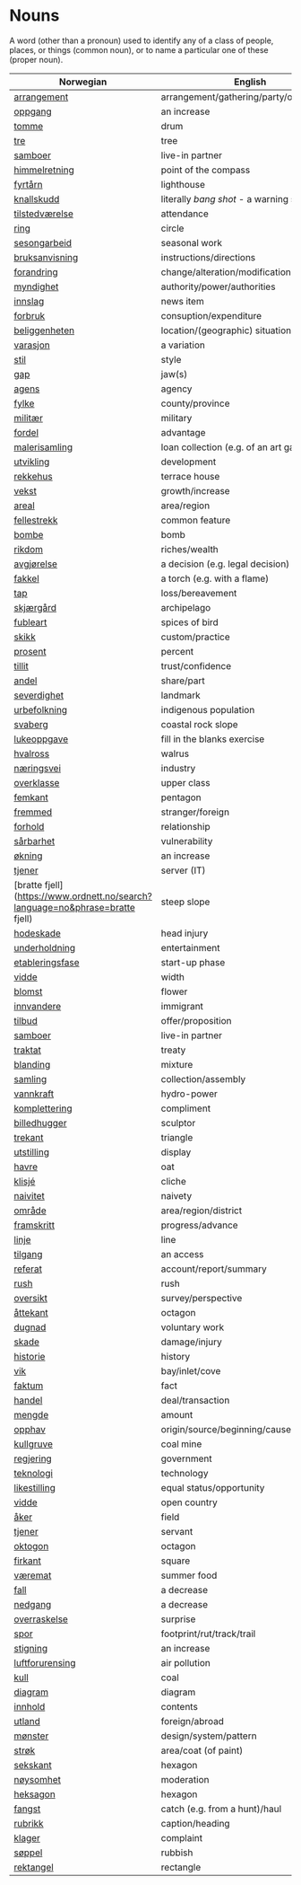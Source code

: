 # Nouns

A word (other than a pronoun) used to identify any of a class of people, places, or things (common noun), or to name a particular one of these (proper noun).

| Norwegian | English | Gender |
| --- | --- | --- |
| [arrangement](https://www.ordnett.no/search?language=no&phrase=arrangement) | arrangement/gathering/party/organisation | i |
| [oppgang](https://www.ordnett.no/search?language=no&phrase=oppgang) | an increase | m |
| [tomme](https://www.ordnett.no/search?language=no&phrase=tomme) | drum | m |
| [tre](https://www.ordnett.no/search?language=no&phrase=tre) | tree | i |
| [samboer](https://www.ordnett.no/search?language=no&phrase=samboer) | live-in partner | m |
| [himmelretning](https://www.ordnett.no/search?language=no&phrase=himmelretning) | point of the compass | m |
| [fyrtårn](https://www.ordnett.no/search?language=no&phrase=fyrtårn) | lighthouse | i |
| [knallskudd](https://www.ordnett.no/search?language=no&phrase=knallskudd) | literally _bang shot_ - a warning shot gun | i |
| [tilstedværelse](https://www.ordnett.no/search?language=no&phrase=tilstedværelse) | attendance | i |
| [ring](https://www.ordnett.no/search?language=no&phrase=ring) | circle | m |
| [sesongarbeid](https://www.ordnett.no/search?language=no&phrase=sesongarbeid) | seasonal work | i |
| [bruksanvisning](https://www.ordnett.no/search?language=no&phrase=bruksanvisning) | instructions/directions | m |
| [forandring](https://www.ordnett.no/search?language=no&phrase=forandring) | change/alteration/modification | m |
| [myndighet](https://www.ordnett.no/search?language=no&phrase=myndighet) | authority/power/authorities | m |
| [innslag](https://www.ordnett.no/search?language=no&phrase=innslag) | news item | i |
| [forbruk](https://www.ordnett.no/search?language=no&phrase=forbruk) | consuption/expenditure | i |
| [beliggenheten](https://www.ordnett.no/search?language=no&phrase=beliggenheten) | location/(geographic) situation | m/f |
| [varasjon](https://www.ordnett.no/search?language=no&phrase=varasjon) | a variation | m |
| [stil](https://www.ordnett.no/search?language=no&phrase=stil) | style | m |
| [gap](https://www.ordnett.no/search?language=no&phrase=gap) | jaw(s) | m |
| [agens](https://www.ordnett.no/search?language=no&phrase=agens) | agency | m |
| [fylke](https://www.ordnett.no/search?language=no&phrase=fylke) | county/province | i |
| [militær](https://www.ordnett.no/search?language=no&phrase=militær) | military | m |
| [fordel](https://www.ordnett.no/search?language=no&phrase=fordel) | advantage | m |
| [malerisamling](https://www.ordnett.no/search?language=no&phrase=malerisamling) | loan collection (e.g. of an art gallery) | m |
| [utvikling](https://www.ordnett.no/search?language=no&phrase=utvikling) | development | m |
| [rekkehus](https://www.ordnett.no/search?language=no&phrase=rekkehus) | terrace house | i |
| [vekst](https://www.ordnett.no/search?language=no&phrase=vekst) | growth/increase | m |
| [areal](https://www.ordnett.no/search?language=no&phrase=areal) | area/region | i |
| [fellestrekk](https://www.ordnett.no/search?language=no&phrase=fellestrekk) | common feature | i |
| [bombe](https://www.ordnett.no/search?language=no&phrase=bombe) | bomb | m |
| [rikdom](https://www.ordnett.no/search?language=no&phrase=rikdom) | riches/wealth | m |
| [avgjørelse](https://www.ordnett.no/search?language=no&phrase=avgjørelse) | a decision (e.g. legal decision) | m |
| [fakkel](https://www.ordnett.no/search?language=no&phrase=fakkel) | a torch (e.g. with a flame) | m |
| [tap](https://www.ordnett.no/search?language=no&phrase=tap) | loss/bereavement | i |
| [skjærgård](https://www.ordnett.no/search?language=no&phrase=skjærgård) | archipelago | m |
| [fubleart](https://www.ordnett.no/search?language=no&phrase=fubleart) | spices of bird | m/f |
| [skikk](https://www.ordnett.no/search?language=no&phrase=skikk) | custom/practice | m |
| [prosent](https://www.ordnett.no/search?language=no&phrase=prosent) | percent | m |
| [tillit](https://www.ordnett.no/search?language=no&phrase=tillit) | trust/confidence | m |
| [andel](https://www.ordnett.no/search?language=no&phrase=andel) | share/part | m |
| [severdighet](https://www.ordnett.no/search?language=no&phrase=severdighet) | landmark | m |
| [urbefolkning](https://www.ordnett.no/search?language=no&phrase=urbefolkning) | indigenous population | m |
| [svaberg](https://www.ordnett.no/search?language=no&phrase=svaberg) | coastal rock slope | i |
| [lukeoppgave](https://www.ordnett.no/search?language=no&phrase=lukeoppgave) | fill in the blanks exercise | m |
| [hvalross](https://www.ordnett.no/search?language=no&phrase=hvalross) | walrus | m |
| [næringsvei](https://www.ordnett.no/search?language=no&phrase=næringsvei) | industry | m |
| [overklasse](https://www.ordnett.no/search?language=no&phrase=overklasse) | upper class | m |
| [femkant](https://www.ordnett.no/search?language=no&phrase=femkant) | pentagon | m |
| [fremmed](https://www.ordnett.no/search?language=no&phrase=fremmed) | stranger/foreign | m |
| [forhold](https://www.ordnett.no/search?language=no&phrase=forhold) | relationship | i |
| [sårbarhet](https://www.ordnett.no/search?language=no&phrase=sårbarhet) | vulnerability | m |
| [økning](https://www.ordnett.no/search?language=no&phrase=økning) | an increase | m |
| [tjener](https://www.ordnett.no/search?language=no&phrase=tjener) | server (IT) | m |
| [bratte fjell](https://www.ordnett.no/search?language=no&phrase=bratte fjell) | steep slope | m |
| [hodeskade](https://www.ordnett.no/search?language=no&phrase=hodeskade) | head injury | m |
| [underholdning](https://www.ordnett.no/search?language=no&phrase=underholdning) | entertainment | m |
| [etableringsfase](https://www.ordnett.no/search?language=no&phrase=etableringsfase) | start-up phase | m |
| [vidde](https://www.ordnett.no/search?language=no&phrase=vidde) | width | m/f |
| [blomst](https://www.ordnett.no/search?language=no&phrase=blomst) | flower | m |
| [innvandere](https://www.ordnett.no/search?language=no&phrase=innvandere) | immigrant | m |
| [tilbud](https://www.ordnett.no/search?language=no&phrase=tilbud) | offer/proposition | i |
| [samboer](https://www.ordnett.no/search?language=no&phrase=samboer) | live-in partner | m |
| [traktat](https://www.ordnett.no/search?language=no&phrase=traktat) | treaty | m |
| [blanding](https://www.ordnett.no/search?language=no&phrase=blanding) | mixture | m |
| [samling](https://www.ordnett.no/search?language=no&phrase=samling) | collection/assembly | m |
| [vannkraft](https://www.ordnett.no/search?language=no&phrase=vannkraft) | hydro-power | m |
| [komplettering](https://www.ordnett.no/search?language=no&phrase=komplettering) | compliment | m |
| [billedhugger](https://www.ordnett.no/search?language=no&phrase=billedhugger) | sculptor | m |
| [trekant](https://www.ordnett.no/search?language=no&phrase=trekant) | triangle | m |
| [utstilling](https://www.ordnett.no/search?language=no&phrase=utstilling) | display | m |
| [havre](https://www.ordnett.no/search?language=no&phrase=havre) | oat | m |
| [klisjé](https://www.ordnett.no/search?language=no&phrase=klisjé) | cliche | m |
| [naivitet](https://www.ordnett.no/search?language=no&phrase=naivitet) | naivety | m |
| [område](https://www.ordnett.no/search?language=no&phrase=område) | area/region/district | i |
| [framskritt](https://www.ordnett.no/search?language=no&phrase=framskritt) | progress/advance | i |
| [linje](https://www.ordnett.no/search?language=no&phrase=linje) | line | m |
| [tilgang](https://www.ordnett.no/search?language=no&phrase=tilgang) | an access | i |
| [referat](https://www.ordnett.no/search?language=no&phrase=referat) | account/report/summary | i |
| [rush](https://www.ordnett.no/search?language=no&phrase=rush) | rush | i |
| [oversikt](https://www.ordnett.no/search?language=no&phrase=oversikt) | survey/perspective | m |
| [åttekant](https://www.ordnett.no/search?language=no&phrase=åttekant) | octagon | m |
| [dugnad](https://www.ordnett.no/search?language=no&phrase=dugnad) | voluntary work | m |
| [skade](https://www.ordnett.no/search?language=no&phrase=skade) | damage/injury | m |
| [historie](https://www.ordnett.no/search?language=no&phrase=historie) | history | m/f |
| [vik](https://www.ordnett.no/search?language=no&phrase=vik) | bay/inlet/cove | m |
| [faktum](https://www.ordnett.no/search?language=no&phrase=faktum) | fact | i |
| [handel](https://www.ordnett.no/search?language=no&phrase=handel) | deal/transaction | m |
| [mengde](https://www.ordnett.no/search?language=no&phrase=mengde) | amount | m |
| [opphav](https://www.ordnett.no/search?language=no&phrase=opphav) | origin/source/beginning/cause | i |
| [kullgruve](https://www.ordnett.no/search?language=no&phrase=kullgruve) | coal mine | m |
| [regjering](https://www.ordnett.no/search?language=no&phrase=regjering) | government | m |
| [teknologi](https://www.ordnett.no/search?language=no&phrase=teknologi) | technology | m |
| [likestilling](https://www.ordnett.no/search?language=no&phrase=likestilling) | equal status/opportunity | m |
| [vidde](https://www.ordnett.no/search?language=no&phrase=vidde) | open country | m |
| [åker](https://www.ordnett.no/search?language=no&phrase=åker) | field | m |
| [tjener](https://www.ordnett.no/search?language=no&phrase=tjener) | servant | m |
| [oktogon](https://www.ordnett.no/search?language=no&phrase=oktogon) | octagon | m |
| [firkant](https://www.ordnett.no/search?language=no&phrase=firkant) | square | m |
| [væremat](https://www.ordnett.no/search?language=no&phrase=væremat) | summer food | m |
| [fall](https://www.ordnett.no/search?language=no&phrase=fall) | a decrease | i |
| [nedgang](https://www.ordnett.no/search?language=no&phrase=nedgang) | a decrease | m |
| [overraskelse](https://www.ordnett.no/search?language=no&phrase=overraskelse) | surprise | m |
| [spor](https://www.ordnett.no/search?language=no&phrase=spor) | footprint/rut/track/trail | i |
| [stigning](https://www.ordnett.no/search?language=no&phrase=stigning) | an increase | m |
| [luftforurensing](https://www.ordnett.no/search?language=no&phrase=luftforurensing) | air pollution | m |
| [kull](https://www.ordnett.no/search?language=no&phrase=kull) | coal | i |
| [diagram](https://www.ordnett.no/search?language=no&phrase=diagram) | diagram | i |
| [innhold](https://www.ordnett.no/search?language=no&phrase=innhold) | contents | i |
| [utland](https://www.ordnett.no/search?language=no&phrase=utland) | foreign/abroad | m |
| [mønster](https://www.ordnett.no/search?language=no&phrase=mønster) | design/system/pattern | i |
| [strøk](https://www.ordnett.no/search?language=no&phrase=strøk) | area/coat (of paint) | i |
| [sekskant](https://www.ordnett.no/search?language=no&phrase=sekskant) | hexagon | m |
| [nøysomhet](https://www.ordnett.no/search?language=no&phrase=nøysomhet) | moderation | m |
| [heksagon](https://www.ordnett.no/search?language=no&phrase=heksagon) | hexagon | m |
| [fangst](https://www.ordnett.no/search?language=no&phrase=fangst) | catch (e.g. from a hunt)/haul | m |
| [rubrikk](https://www.ordnett.no/search?language=no&phrase=rubrikk) | caption/heading | m |
| [klager](https://www.ordnett.no/search?language=no&phrase=klager) | complaint | m |
| [søppel](https://www.ordnett.no/search?language=no&phrase=søppel) | rubbish | i |
| [rektangel](https://www.ordnett.no/search?language=no&phrase=rektangel) | rectangle | i |

